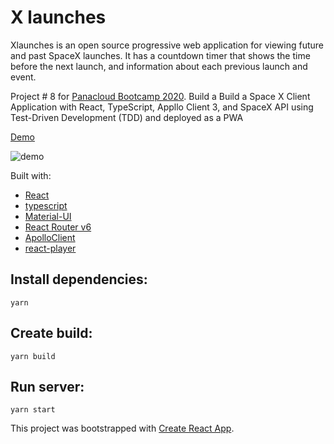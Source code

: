 # X launches

Xlaunches is an open source progressive web application for viewing future and past SpaceX launches. It has a countdown timer that shows the time before the next launch, and information about each previous launch and event.

Project # 8 for [Panacloud Bootcamp 2020](https://panacloud.github.io/bootcamp-2020/). Build a Build a Space X Client Application with React, TypeScript, Appllo Client 3, and SpaceX API using Test-Driven Development (TDD) and deployed as a PWA

[Demo](https://xlaunches.netlify.app/)

![demo](https://raw.githubusercontent.com/maanizfar/xlaunches/demo/public/screenshot.png)

Built with:

- [React](https://github.com/facebook/react/)
- [typescript](https://github.com/microsoft/TypeScript)
- [Material-UI](https://material-ui.com/)
- [React Router v6](https://github.com/ReactTraining/react-router/)
- [ApolloClient](https://www.apollographql.com/docs/react/api/core/ApolloClient/)
- [react-player](https://www.npmjs.com/package/react-player)

## Install dependencies:

```
yarn
```

## Create build:

```
yarn build
```

## Run server:

```
yarn start
```

This project was bootstrapped with [Create React App](https://github.com/facebook/create-react-app).
